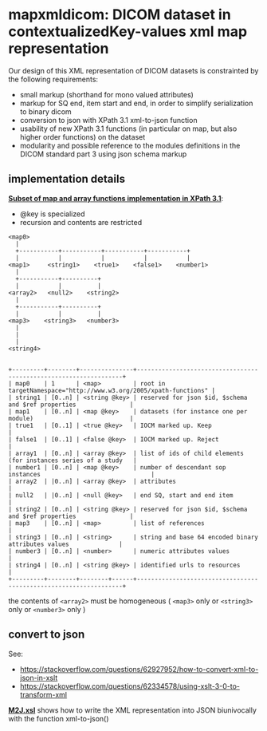 # mapxmldicom: DICOM dataset in contextualizedKey-values xml map representation

Our design of this XML representation of DICOM datasets is constrainted by the following requirements:
- small markup (shorthand for mono valued attributes)
- markup for SQ end, item start and end, in order to simplify serialization to binary dicom
- conversion to json with XPath 3.1 xml-to-json function
- usability of new XPath 3.1 functions (in particular on map, but also higher order functions) on the dataset
- modularity and possible reference to the modules definitions in the DICOM standard part 3 using json schema markup


## implementation details

__[Subset of map and array functions implementation in XPath 3.1](https://raw.githubusercontent.com/jacquesfauquex/DICOM_contextualizedKey-values/master/mapxmldicom/mapxmldicom.xsd)__:
- @key is specialized
- recursion  and contents are restricted



```
<map0>
  |
  +-----------+-----------+-----------+-----------+
  |           |           |           |           |
<map1>     <string1>    <true1>    <false1>    <number1>
  |      
  +-----------+----------+
  |           |          |
<array2>   <null2>    <string2>
  |
  +-----------+----------+
  |           |          |  
<map3>    <string3>   <number3>
  |
  |
  |
<string4>


+---------+--------+---------------+------------------------------------------------------------------+
| map0    | 1      | <map>         | root in targetNamespace="http://www.w3.org/2005/xpath-functions" |
| string1 | [0..n] | <string @key> | reserved for json $id, $schema and $ref properties               |
| map1    | [0..n] | <map @key>    | datasets (for instance one per module)                           |
| true1   | [0..1] | <true @key>   | IOCM marked up. Keep                                             |
| false1  | [0..1] | <false @key>  | IOCM marked up. Reject                                           |
| array1  | [0..n] | <array @key>  | list of ids of child elements (for instances series of a study   |
| number1 | [0..n] | <map @key>    | number of descendant sop instances                               |
| array2  | |0..n] | <array @key>  | attributes                                                       |
| null2   | |0..n] | <null @key>   | end SQ, start and end item                                       |
| string2 | [0..n] | <string @key> | reserved for json $id, $schema and $ref properties               |
| map3    | [0..n] | <map>         | list of references                                               |
| string3 | [0..n] | <string>      | string and base 64 encoded binary attributes values              |
| number3 | [0..n] | <number>      | numeric attributes values                                        |
| string4 | [0..n] | <string @key> | identified urls to resources                                     |
+---------+--------+--------+------+------------------------------------------------------------------+

```
the contents of ```<array2>``` must be homogeneous ( ```<map3>``` only or ```<string3>``` only or ```<number3>``` only )

## convert to json

See:
- https://stackoverflow.com/questions/62927952/how-to-convert-xml-to-json-in-xslt
- https://stackoverflow.com/questions/62334578/using-xslt-3-0-to-transform-xml

__[M2J.xsl](M2J.xsl)__ shows how to write the XML representation into JSON biunivocally with the function xml-to-json()
